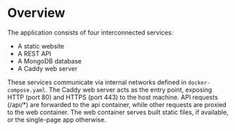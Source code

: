 # Overview

The application consists of four interconnected services:

- A static website
- A REST API
- A MongoDB database
- A Caddy web server

These services communicate via internal networks defined in `docker-compose.yaml`. The Caddy web server acts as the entry point, exposing HTTP (port 80) and HTTPS (port 443) to the host machine. API requests (/api/\*) are forwarded to the api container, while other requests are proxied to the web container. The web container serves built static files, if available, or the single-page app otherwise.
